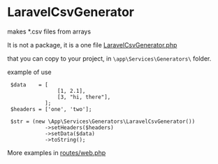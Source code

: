 # LaravelCsvGenerator
makes *.csv files from arrays

It is not a package, it is a one file [LaravelCsvGenerator.php](https://github.com/Eugene-Melbourne/LaravelCsvGenerator/blob/master/LaravelCsvGenerator.php) 

that you can copy to your project, in `\app\Services\Generators\` folder.


example of use

     $data    = [
                    [1, 2.1],
                    [3, "hi, there"],
                ];
     $headers = ['one', 'two'];
     
     $str = (new \App\Services\Generators\LaravelCsvGenerator())
                ->setHeaders($headers)
                ->setData($data)
                ->toString();
                
                
More examples in [routes/web.php](https://github.com/Eugene-Melbourne/LaravelCsvGenerator/blob/master/routes/web.php)
